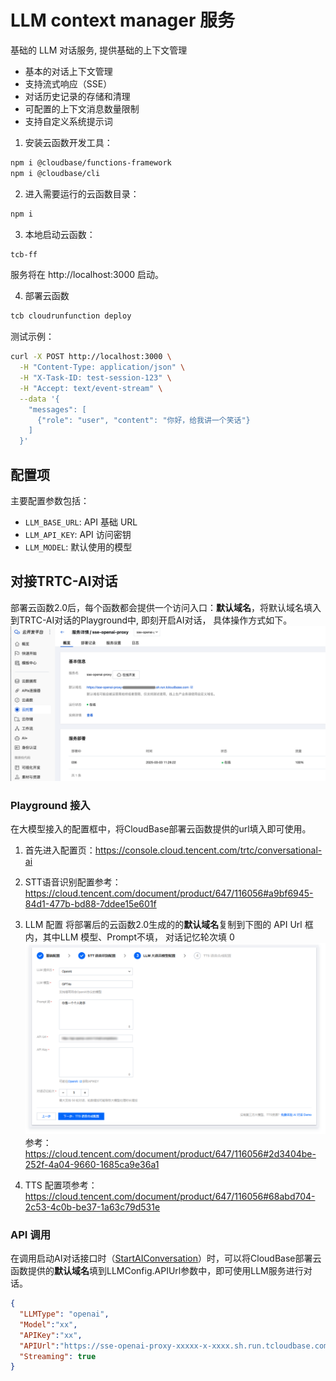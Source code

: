 # LLM context manager 服务

基础的 LLM 对话服务, 提供基础的上下文管理

- 基本的对话上下文管理
- 支持流式响应（SSE）
- 对话历史记录的存储和清理
- 可配置的上下文消息数量限制
- 支持自定义系统提示词

1. 安装云函数开发工具：
```bash
npm i @cloudbase/functions-framework
npm i @cloudbase/cli 
```

2. 进入需要运行的云函数目录：
```bash
npm i
```

3. 本地启动云函数：
```bash
tcb-ff
```

服务将在 http://localhost:3000 启动。

4. 部署云函数
```bash
tcb cloudrunfunction deploy
```

测试示例：
```bash
curl -X POST http://localhost:3000 \
  -H "Content-Type: application/json" \
  -H "X-Task-ID: test-session-123" \
  -H "Accept: text/event-stream" \
  --data '{
    "messages": [
      {"role": "user", "content": "你好，给我讲一个笑话"}
    ]
  }'
```


## 配置项
主要配置参数包括：
- `LLM_BASE_URL`: API 基础 URL
- `LLM_API_KEY`: API 访问密钥
- `LLM_MODEL`: 默认使用的模型


## 对接TRTC-AI对话
部署云函数2.0后，每个函数都会提供一个访问入口：**默认域名**，将默认域名填入到TRTC-AI对话的Playground中, 即刻开启AI对话， 具体操作方式如下。
![func-url.png](../images/func-url.png)


### Playground 接入
在大模型接入的配置框中，将CloudBase部署云函数提供的url填入即可使用。

1. 首先进入配置页：https://console.cloud.tencent.com/trtc/conversational-ai

2. STT语音识别配置参考：https://cloud.tencent.com/document/product/647/116056#a9bf6945-84d1-477b-bd88-7ddee15e601f

3. LLM 配置
   将部署后的云函数2.0生成的的**默认域名**复制到下图的 API Url 框内，其中LLM 模型、Prompt不填， 对话记忆轮次填 0
   ![llm-config-playground.png](../images/llm-config-playground.png)
   参考：https://cloud.tencent.com/document/product/647/116056#2d3404be-252f-4a04-9660-1685ca9e36a1

4. TTS 配置项参考： https://cloud.tencent.com/document/product/647/116056#68abd704-2c53-4c0b-be37-1a63c79d531e



### API 调用

在调用启动AI对话接口时（[StartAIConversation](https://cloud.tencent.com/document/api/647/108514)）时，可以将CloudBase部署云函数提供的**默认域名**填到LLMConfig.APIUrl参数中，即可使用LLM服务进行对话。

```json
{
  "LLMType": "openai",  
  "Model":"xx",
  "APIKey":"xx",
  "APIUrl":"https://sse-openai-proxy-xxxxx-x-xxxx.sh.run.tcloudbase.com",
  "Streaming": true
}
```
